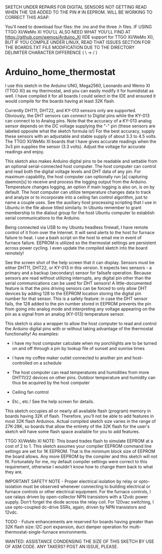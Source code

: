 SKETCH UNDER REPAIRS FOR DIGITAL SENSORS NOT GETTING READ WHEN THE 128 ADDED TO THE PIN # IN EEPROM.  WILL BE WORKING TO CORRECT THIS ASAP.

You'll need to download four files: the .ino and the three .h files.  IF USING TTGO XI/WeMo XI YOU'LL ALSO NEED WHAT YOU'LL FIND AT   https://github.com/wemos/Arduino_XI  (IDE support for TTGO XI/WeMo XI), BUT IF YOU COMPILE UNDER LINUX, READ THAT ISSUES SECTION FOR THE BOARDS.TXT FILE MODIFICATION DUE TO THE DIRECTORY DELIMITER CHARACTER DIFFERENCE ( \ -> / ) 
# Arduino_home_thermostat
I use this sketch in the Arduino UNO, Mega2560, Leonardo and Wemo XI (TTGO XI) as my thermostat, and you can easily modify it for humidistat as well.  I have compiled it for all boards I could select in the IDE and ensured it would compile for the boards having at least 32K flash.

Currently DHT11, DHT22, and KY-013 sensors only are supported.  Obviously, the DHT sensors can connect to Digital pins while the KY-013 can connect to to Analog pins. Note that the accuracy of a KY-013 analog sensor depends on the DC voltage supplying the "-" pin (these sensors are labeled opposite what the sketch formula is!)  For the best accuracy, supply these sensors with an adjustable and stable supply of about 3.3 to 4.5 volts.  The TTGO XI/WeMo XI boards that I have gives accurate readings when the 3v3 pin supplies the sensor (3.3 volts).  Adjust the voltage for accurate readings and enjoy.

This sketch also makes Arduino digital pins to be readable and settable from an optional serial-connected host computer.  The host computer can control and read both the digital voltage levels and DHT data of any pin.  For maximum capability, the host computer can optionally run [a] capturing daemon[s] to receive and process the logging output from the Arduino.  Temperature changes logging, an option if main logging is also on, is on by default.  The host computer can utilize temperature changes data to track and analyze or to incorporate into a ceiling fan control algorithm, just to name a couple uses.  See the auxiliary host processing scripting that I use in Ubuntu in the file above titled similarly.  In Ubuntu remember to grant membership to the dialout group for the host Ubuntu computer to establish serial communications to the Arduino.

Being connected via USB to my Ubuntu headless firewall, I have remote control of it from over the Internet.  It will send alerts to the host for furnace failure to heat. I use a bash script on the host to email me in event of furnace failure.  EEPROM is utilized so the thermostat settings are persistent across power cycling.  I even update the compiled sketch into the board remotely!

See the screen shot of the help screen that it can display.  Sensors must be either DHT11, DHT22, or KY-013 in this version.  It expects two sensors - a primary and a backup (secondary) sensor for failsafe operation.  Because sensors are read without utilizing interrupts, any digital pin other than the serial communications can be used for DHT sensors!  A little-documented feature is that the pins driving sensors can be forced to only allow DHT devices by adding 128 to the EEPROM location storing the digital pin number for that sensor.  This is a safety feature: in case the DHT sensor fails, the 128 added to the pin number stored in EEPROM prevents the pin from going into analog mode and interpreting any voltage appearing on the pin as a signal from an analog (KY-013) temperature sensor.

This sketch is also a wrapper to allow the host computer to read and control the Arduino digital pins with or without taking advantage of the thermostat functionality!  As examples:

-  I have my host computer calculate when my porchlights are to be turned on and off through a pin by lookup file of sunset and sunrise times

-  I have my coffee maker outlet connected to another pin and host-controlled on a schedule 

-  The host computer can read temperatures and humidities from more DHT11/22 devices on other pins.  Outdoor temperature and humidity can thus be acquired by the host computer

-  Ceiling fan control

-  Etc., etc.!  See the help screen for details.

This sketch occupies all or nearly all available flash (program) memory in boards having 32K of flash.  Therefore, you'll not be able to add features in most 32K flash Arduinos.  Actual compiled sketch size varies in the range of 27K-28K, so boards that allow the entirety of the 32K flash for the user's sketch will have some flash space available for you to add features.

TTGO XI/WeMo XI NOTE:  This board trades flash to simulate EEPROM at a cost of 2 to 1.  This sketch assumes your compiler EEPROM command line settings are set for 1K EEPROM.  That is the minimum block size of EEPROM the board allows.  Any more EEPROM by the compiler and this sketch will not fit.  Fortunately for me, my default compiler settings were correct to this requirement, otherwise I wouldn't know how to change them back to what they are.

IMPORTANT SAFETY NOTE - Proper electrical isolation by relay or opto-isolation must be observed whenever connecting to building electrical or furnace controls or other electrical equipment.  For the furnace controls, I use ralays driven by open-collector NPN transistors with a 12vdc power supply.  Don't forget the diode across the relay coil.  For 120vac switching, I use opto-coupled dc-drive SSRs, again, driven by NPN transistors and 12vdc.

TODO - Future enhancements are reserved for boards having greater than 32K flash size: I2C port expansion, duct damper operation for multi-thermostat-single-furnace environments.

WANTED:  ASSISTANCE CONDENSING THE SIZE OF THIS SKETCH BY USE OF ASM CODE.  ANY TAKERS?  POST AN ISSUE, PLEASE.

